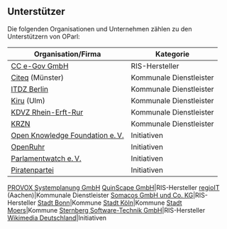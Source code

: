 Unterstützer
------------

Die folgenden Organisationen und Unternehmen zählen zu den Unterstützern von OParl:

Organisation/Firma|Kategorie
-----------------------------------------------------------------|-----------
[CC e-Gov GmbH](http://www.cc-egov.de/)|RIS-Hersteller
[Citeq](http://www.citeq.de/) (Münster)|Kommunale Dienstleister
[ITDZ Berlin](http://www.itdz-berlin.de/)|Kommunale Dienstleister
[Kiru](http://www.rz-kiru.de/) (Ulm)|Kommunale Dienstleister
[KDVZ Rhein-Erft-Rur](http://www.kdvz-frechen.de/)|Kommunale Dienstleister
[KRZN](http://www.krzn.de/)|Kommunale Dienstleister
[Open Knowledge Foundation e. V.](http://okfn.de/)|Initiativen
[OpenRuhr](http://openruhr.de/)|Initiativen
[Parlamentwatch e. V.](http://www.abgeordnetenwatch.de/)|Initiativen
[Piratenpartei](http://www.piratenpartei.de/)|Initiativen
[PROVOX Systemplanung GmbH](http://www.provox.de/)
[QuinScape GmbH](http://www.quinscape.de/)|RIS-Hersteller
[regioIT](http://www.regioit-aachen.de/) (Aachen)|Kommunale Dienstleister
[Somacos GmbH und Co. KG](http://www.somacos.de/)|RIS-Hersteller
[Stadt Bonn](http://www.bonn.de/)|Kommune
[Stadt Köln](http://www.stadt-koeln.de/)|Kommune
[Stadt Moers](http://www.moers.de/)|Kommune
[Sternberg Software-Technik GmbH](http://www.sitzungsdienst.net/)|RIS-Hersteller
[Wikimedia Deutschland](http://www.wikimedia.de/)|Initiativen
